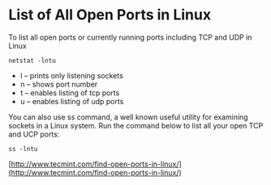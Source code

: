 # List of All Open Ports in Linux

To list all open ports or currently running ports including TCP and UDP in Linux

    netstat -lntu

- l – prints only listening sockets
- n – shows port number
- t – enables listing of tcp ports
- u – enables listing of udp ports

You can also use ss command, a well known useful utility for examining sockets in a Linux system. 
Run the command below to list all your open TCP and UCP ports:

    ss -lntu

[http://www.tecmint.com/find-open-ports-in-linux/](http://www.tecmint.com/find-open-ports-in-linux/)
